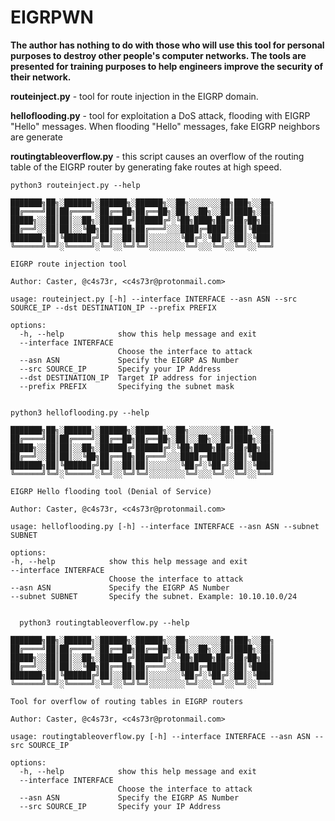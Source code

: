 # EIGRPWN

**The author has nothing to do with those who will use this tool for personal purposes to destroy other people's computer networks. The tools are presented for training purposes to help engineers improve the security of their network.**

**routeinject.py** - tool for route injection in the EIGRP domain.

**helloflooding.py** - tool for exploitation a DoS attack, flooding with EIGRP "Hello" messages. When flooding "Hello" messages, fake EIGRP neighbors are generate

**routingtableoverflow.py** - this script causes an overflow of the routing table of the EIGRP router by generating fake routes at high speed.

```
python3 routeinject.py --help

███████╗██╗░██████╗░██████╗░██████╗░░██╗░░░░░░░██╗███╗░░██╗
██╔════╝██║██╔════╝░██╔══██╗██╔══██╗░██║░░██╗░░██║████╗░██║
█████╗░░██║██║░░██╗░██████╔╝██████╔╝░╚██╗████╗██╔╝██╔██╗██║
██╔══╝░░██║██║░░╚██╗██╔══██╗██╔═══╝░░░████╔═████║░██║╚████║
███████╗██║╚██████╔╝██║░░██║██║░░░░░░░╚██╔╝░╚██╔╝░██║░╚███║
╚══════╝╚═╝░╚═════╝░╚═╝░░╚═╝╚═╝░░░░░░░░╚═╝░░░╚═╝░░╚═╝░░╚══╝
    
EIGRP route injection tool

Author: Caster, @c4s73r, <c4s73r@protonmail.com>

usage: routeinject.py [-h] --interface INTERFACE --asn ASN --src SOURCE_IP --dst DESTINATION_IP --prefix PREFIX

options:
  -h, --help            show this help message and exit
  --interface INTERFACE
                        Choose the interface to attack
  --asn ASN             Specify the EIGRP AS Number
  --src SOURCE_IP       Specify your IP Address
  --dst DESTINATION_IP  Target IP address for injection
  --prefix PREFIX       Specifying the subnet mask
  
  ```
  
  ```
  python3 helloflooding.py --help
  
███████╗██╗░██████╗░██████╗░██████╗░░██╗░░░░░░░██╗███╗░░██╗
██╔════╝██║██╔════╝░██╔══██╗██╔══██╗░██║░░██╗░░██║████╗░██║
█████╗░░██║██║░░██╗░██████╔╝██████╔╝░╚██╗████╗██╔╝██╔██╗██║
██╔══╝░░██║██║░░╚██╗██╔══██╗██╔═══╝░░░████╔═████║░██║╚████║
███████╗██║╚██████╔╝██║░░██║██║░░░░░░░╚██╔╝░╚██╔╝░██║░╚███║
╚══════╝╚═╝░╚═════╝░╚═╝░░╚═╝╚═╝░░░░░░░░╚═╝░░░╚═╝░░╚═╝░░╚══╝
    
EIGRP Hello flooding tool (Denial of Service)

Author: Caster, @c4s73r, <c4s73r@protonmail.com>

usage: helloflooding.py [-h] --interface INTERFACE --asn ASN --subnet SUBNET

options:
  -h, --help            show this help message and exit
  --interface INTERFACE
                        Choose the interface to attack
  --asn ASN             Specify the EIGRP AS Number
  --subnet SUBNET       Specify the subnet. Example: 10.10.10.0/24
  
  
  ```
  
```
  python3 routingtableoverflow.py --help
  
███████╗██╗░██████╗░██████╗░██████╗░░██╗░░░░░░░██╗███╗░░██╗
██╔════╝██║██╔════╝░██╔══██╗██╔══██╗░██║░░██╗░░██║████╗░██║
█████╗░░██║██║░░██╗░██████╔╝██████╔╝░╚██╗████╗██╔╝██╔██╗██║
██╔══╝░░██║██║░░╚██╗██╔══██╗██╔═══╝░░░████╔═████║░██║╚████║
███████╗██║╚██████╔╝██║░░██║██║░░░░░░░╚██╔╝░╚██╔╝░██║░╚███║
╚══════╝╚═╝░╚═════╝░╚═╝░░╚═╝╚═╝░░░░░░░░╚═╝░░░╚═╝░░╚═╝░░╚══╝
    
Tool for overflow of routing tables in EIGRP routers

Author: Caster, @c4s73r, <c4s73r@protonmail.com>

usage: routingtableoverflow.py [-h] --interface INTERFACE --asn ASN --src SOURCE_IP

options:
  -h, --help            show this help message and exit
  --interface INTERFACE
                        Choose the interface to attack
  --asn ASN             Specify the EIGRP AS Number
  --src SOURCE_IP       Specify your IP Address
  

